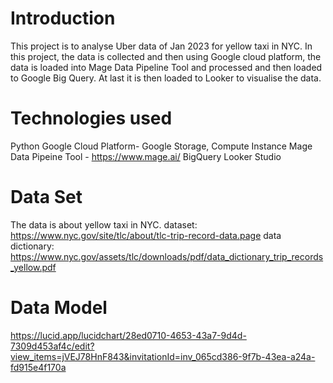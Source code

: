 # Introduction
This project is to analyse Uber data of Jan 2023 for yellow taxi in NYC. In this project, the data is collected and then using Google cloud platform, the data is loaded into Mage Data Pipeline Tool and processed and then loaded to Google Big Query. At last it is then loaded to Looker to visualise the data.

# Technologies used
Python
Google Cloud Platform- Google Storage, Compute Instance
Mage Data Pipeine Tool - https://www.mage.ai/
BigQuery
Looker Studio

# Data Set

The data is about yellow taxi in NYC.
dataset: https://www.nyc.gov/site/tlc/about/tlc-trip-record-data.page
data dictionary: https://www.nyc.gov/assets/tlc/downloads/pdf/data_dictionary_trip_records_yellow.pdf

# Data Model
https://lucid.app/lucidchart/28ed0710-4653-43a7-9d4d-7309d453af4c/edit?view_items=jVEJ78HnF843&invitationId=inv_065cd386-9f7b-43ea-a24a-fd915e4f170a
